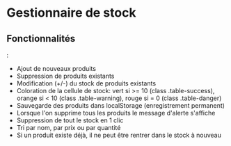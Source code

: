 <html>

<h1>Gestionnaire de stock</h1>

<h2>Fonctionnalités </h2>:
<ul>
  <li>Ajout de nouveaux produits</li>
  <li>Suppression de produits existants</li>
  <li>Modification (+/-) du stock de produits existants</li>
  <li>Coloration de la cellule de stock: vert si >= 10 (class .table-success), orange si < 10 (class .table-warning), rouge si = 0 (class .table-danger)</li>
  <li>Sauvegarde des produits dans localStorage (enregistrement permanent)</li>
  <li>Lorsque l'on supprime tous les produits le message d'alerte s'affiche</li>
  <li>Suppression de tout le stock en 1 clic</li>
  <li>Tri par nom, par prix ou par quantité</li>
  <li>Si un produit existe déjà, il ne peut être rentrer dans le stock à nouveau</li>
</ul>

</html>